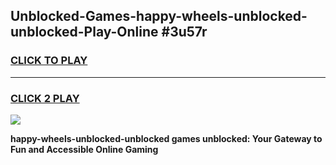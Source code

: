 
## Unblocked-Games-happy-wheels-unblocked-unblocked-Play-Online #3u57r
<h3>
<a href="https://news.freeplayer.one?title=happy-wheels-unblocked-unblocked&ref=3">CLICK TO PLAY</a></h3>
<hr>

<h3>
<a href="https://news.freeplayer.one?title=happy-wheels-unblocked-unblocked&ref=3">CLICK 2 PLAY</a>
  
</h3>

<a href="https://news.freeplayer.one?title=happy-wheels-unblocked-unblocked&ref=3"><img src="https://clearcache.store/games.png"></a>


**happy-wheels-unblocked-unblocked games unblocked: Your Gateway to Fun and Accessible Online Gaming**
